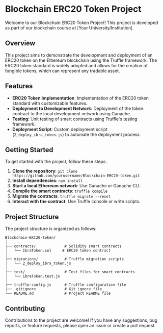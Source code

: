 # Blockchain ERC20 Token Project

Welcome to our Blockchain ERC20 Token Project! This project is developed as part of our blockchain course at [Your University/Institution].

## Overview

This project aims to demonstrate the development and deployment of an ERC20 token on the Ethereum blockchain using the Truffle framework. The ERC20 token standard is widely adopted and allows for the creation of fungible tokens, which can represent any tradable asset.

## Features

- **ERC20 Token Implementation**: Implementation of the ERC20 token standard with customizable features.
- **Deployment to Development Network**: Deployment of the token contract to the local development network using Ganache.
- **Testing**: Unit testing of smart contracts using Truffle's testing framework.
- **Deployment Script**: Custom deployment script (`2_deploy_ibra_token.js`) to automate the deployment process.

## Getting Started

To get started with the project, follow these steps:

1. **Clone the repository**: `git clone https://github.com/yourusername/Blockchain-ERC20-token.git`
2. **Install dependencies**: `npm install`
3. **Start a local Ethereum network**: Use Ganache or Ganache CLI.
4. **Compile the smart contracts**: `truffle compile`
5. **Migrate the contracts**: `truffle migrate --reset`
6. **Interact with the contract**: Use Truffle console or write scripts.

## Project Structure

The project structure is organized as follows:

```
Blockchain-ERC20-token/
│
├── contracts/             # Solidity smart contracts
│   └── IbraToken.sol     # ERC20 token contract
│
├── migrations/            # Truffle migration scripts
│   └── 2_deploy_ibra_token.js
│
├── test/                  # Test files for smart contracts
│   └── ibraToken.test.js
│
├── truffle-config.js      # Truffle configuration file
├── .gitignore             # Git ignore file
└── README.md              # Project README file
```

## Contributing

Contributions to the project are welcome! If you have any suggestions, bug reports, or feature requests, please open an issue or create a pull request.
